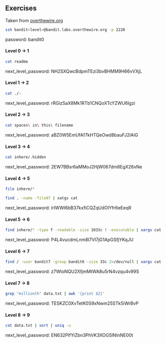 ## Exercises

Taken from [overthewire.org](https://overthewire.org/wargames/bandit/)

``` bash
ssh bandit<level>@bandit.labs.overthewire.org -p 2220
```

password: bandit0

#### Level 0 -> 1
``` bash
cat readme
```

next_level_password: NH2SXQwcBdpmTEzi3bvBHMM9H66vVXjL

#### Level 1 -> 2

``` bash
cat ./-
```

next_level_password: rRGizSaX8Mk1RTb1CNQoXTcYZWU6lgzi

#### Level 2 -> 3
``` bash
cat spaces\ in\ this\ filename
```

next_level_password: aBZ0W5EmUfAf7kHTQeOwd8bauFJ2lAiG

#### Level 3 -> 4
``` bash
cat inhere/.hidden
```

next_level_password: 2EW7BBsr6aMMoJ2HjW067dm8EgX26xNe

#### Level 4 -> 5
``` bash
file inhere/*
```

``` bash
find . -name -file07 | xatgs cat
```

next_level_password: lrIWWI6bB37kxfiCQZqUdOIYfr6eEeqR

#### Level 5 -> 6
``` bash
find inhere/* -type f -readable -size 1033c ! -executable | xargs cat | xargs
```

next_level_password: P4L4vucdmLnm8I7Vl7jG1ApGSfjYKqJU

#### Level 6 -> 7
``` bash
find / -user bandit7 -group bandit6 -size 33c 2>/dev/null | xargs cat
```

next_level_password: z7WtoNQU2XfjmMtWA8u5rN4vzqu4v99S

#### Level 7 -> 8
``` bash
grep "millionth" data.txt | awk '{print $2}'
```

next_level_password: TESKZC0XvTetK0S9xNwm25STk5iWrBvP

#### Level 8 -> 9

``` bash
cat data.txt | sort | uniq -u
```

next_level_password: EN632PlfYiZbn3PhVK3XOGSlNInNE00t